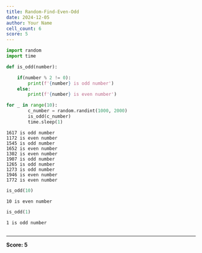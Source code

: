 ```yaml
---
title: Random-Find-Even-Odd
date: 2024-12-05
author: Your Name
cell_count: 6
score: 5
---
```


```python
import random
import time
```


```python
def is_odd(number):

    if(number % 2 != 0):
        print(f'{number} is odd number')
    else:
        print(f'{number} is even number')
```


```python
for _ in range(10):
        c_number = random.randint(1000, 2000)
        is_odd(c_number)
        time.sleep(1)
```

    1617 is odd number
    1172 is even number
    1545 is odd number
    1652 is even number
    1302 is even number
    1907 is odd number
    1265 is odd number
    1273 is odd number
    1946 is even number
    1772 is even number



```python
is_odd(10)
```

    10 is even number



```python
is_odd(1)
```

    1 is odd number



```python

```


---
**Score: 5**
